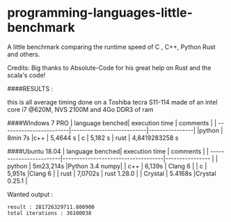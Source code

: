 # programming-languages-little-benchmark
A little benchmark comparing the runtime speed of C , C++, Python Rust  and others.

Credits:
Big thanks to Absolute-Code for his great help on Rust and the scala's code! 

####RESULTS : 

this is all average timing done
on a Toshiba tecra S11-114
made of an intel core i7 @620M, NVS 2100M and 4Go DDR3 of ram


####WIndows 7 PRO
| language benched| execution time         | comments  |
| ------------------------|---------------------------|----------------|
|python                    |      8min 7s
|c++                        |       5,4644 s
|   c                           |       5,182 s
| rust                        |   4,8419283258 s

####Ubuntu 18.04
| language benched| execution time                    | comments            |
| ------------------------|------------------------------------|----------------          |
|  python                  |                  5m23,214s        |Python 3.4 numpy|
|  c++                      |                  6,139s                | Clang 6                 |
|  c                            |                 5,951s	              |Clang 6                  |
|  rust	                 |                 7,0702s              | rust 1.28.0            |
| Crystal                   |                  5.4168s             |Crystal 0.25.1        |

Wanted output : 
```
result : 281726329711.800900
total iterations : 36100038
```
